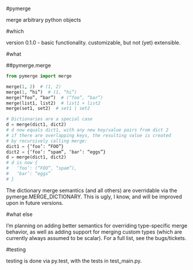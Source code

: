 #pymerge

merge arbitrary python objects

#which

version 0.1.0 - basic functionality.  customizable, but not (yet) extensible.

#what

##pymerge.merge

```python
from pymerge import merge

merge(1, 2)  # (1, 2)
merge(1, “hi”)  # (1, “hi”)
merge(“foo”, “bar”)  # (“foo”, “bar”)
merge(list1, list2)  # list1 + list2
merge(set1, set2)  # set1 | set2

# Dictionaries are a special case
d = merge(dict1, dict2)
# d now equals dict1, with any new key/value pairs from dict 2
# if there are overlapping keys, the resulting value is created
# by recursively calling merge:
dict1 = {‘foo’: “FOO”}
dict2 = {‘foo’: “spam”, ‘bar’: “eggs”}
d = merge(dict1, dict2)
# d is now {
#   ‘foo’: (“FOO”, “spam”),
#   ‘bar’: “eggs”
# }
```

The dictionary merge semantics (and all others) are overridable via the pymerge.MERGE_DICTIONARY.
This is ugly, I know, and will be improved upon in future versions.

#what else

I’m planning on adding better semantics for overriding type-specific merge behavior, as well as adding support for merging custom types (which are currently always assumed to be scalar).
For a full list, see the bugs/tickets.

#testing

testing is done via py.test, with the tests in test_main.py.
